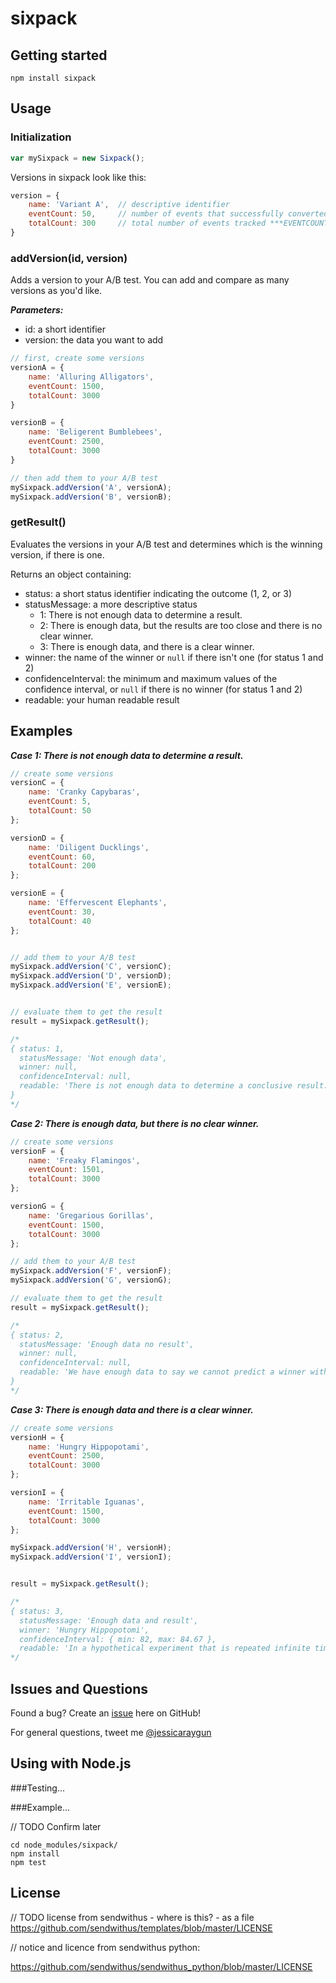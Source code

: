 sixpack
=======

## Getting started

```
npm install sixpack
```

## Usage

### Initialization

``` js
var mySixpack = new Sixpack();
```

Versions in sixpack look like this:

``` js
version = {
	name: 'Variant A',	// descriptive identifier
	eventCount: 50,		// number of events that successfully converted *** CONVERSIONCOUNT
	totalCount: 300 	// total number of events tracked ***EVENTCOUNT
}
```

### addVersion(id, version)

Adds a version to your A/B test. You can add and compare as many versions as you'd like.

***Parameters:***

 - id: a short identifier
 - version: the data you want to add

``` js
// first, create some versions
versionA = {
	name: 'Alluring Alligators',
	eventCount: 1500,
	totalCount: 3000
}

versionB = {
	name: 'Beligerent Bumblebees',
	eventCount: 2500,
	totalCount: 3000
}

// then add them to your A/B test
mySixpack.addVersion('A', versionA);
mySixpack.addVersion('B', versionB);

```

### getResult()

Evaluates the versions in your A/B test and determines which is the winning version, if there is one.

Returns an object containing:

 - status: a short status identifier indicating the outcome (1, 2, or 3)
 - statusMessage: a more descriptive status
   - 1: There is not enough data to determine a result.
   - 2: There is enough data, but the results are too close and there is no clear winner.
   - 3: There is enough data, and there is a clear winner.
 - winner: the name of the winner or `null` if there isn't one (for status 1 and 2)
 - confidenceInterval: the minimum and maximum values of the confidence interval, or `null` if there is no winner (for status 1 and 2)
 - readable: your human readable result

## Examples

***Case 1: There is not enough data to determine a result.***

``` js
// create some versions
versionC = {
	name: 'Cranky Capybaras',
	eventCount: 5,
	totalCount: 50
};

versionD = {
	name: 'Diligent Ducklings',
	eventCount: 60,
	totalCount: 200
};

versionE = {
	name: 'Effervescent Elephants',
	eventCount: 30,
	totalCount: 40
};


// add them to your A/B test
mySixpack.addVersion('C', versionC);
mySixpack.addVersion('D', versionD);
mySixpack.addVersion('E', versionE);


// evaluate them to get the result
result = mySixpack.getResult();

/*
{ status: 1,
  statusMessage: 'Not enough data',
  winner: null,
  confidenceInterval: null,
  readable: 'There is not enough data to determine a conclusive result.'
}
*/
```

***Case 2: There is enough data, but there is no clear winner.***

``` js
// create some versions
versionF = {
	name: 'Freaky Flamingos',
	eventCount: 1501,
	totalCount: 3000
};

versionG = {
	name: 'Gregarious Gorillas',
	eventCount: 1500,
	totalCount: 3000
};

// add them to your A/B test
mySixpack.addVersion('F', versionF);
mySixpack.addVersion('G', versionG);

// evaluate them to get the result
result = mySixpack.getResult();

/*
{ status: 2,
  statusMessage: 'Enough data no result',
  winner: null,
  confidenceInterval: null,
  readable: 'We have enough data to say we cannot predict a winner with 95% certainty.'
}
*/
```

***Case 3: There is enough data and there is a clear winner.***

``` js
// create some versions
versionH = {
	name: 'Hungry Hippopotami',
	eventCount: 2500,
	totalCount: 3000
};

versionI = {
	name: 'Irritable Iguanas',
	eventCount: 1500,
	totalCount: 3000
};

mySixpack.addVersion('H', versionH);
mySixpack.addVersion('I', versionI);


result = mySixpack.getResult();

/*
{ status: 3,
  statusMessage: 'Enough data and result',
  winner: 'Hungry Hippopotomi',
  confidenceInterval: { min: 82, max: 84.67 },
  readable: 'In a hypothetical experiment that is repeated infinite times, the average rate of the "Hungry Hippopotomi" version will fall between 82% and 84.67%, 95% of the time' }
*/
```


## Issues and Questions

Found a bug? Create an [issue](https://github.com/sendwithus/sixpack/issues) here on GitHub!

For general questions, tweet me [@jessicaraygun](https://twitter.com/jessicaraygun)

## Using with Node.js

###Testing...

###Example...

// TODO Confirm later

```
cd node_modules/sixpack/
npm install
npm test
```
## License

// TODO license from sendwithus - where is this? - as a file
https://github.com/sendwithus/templates/blob/master/LICENSE

// notice and licence from sendwithus python:

https://github.com/sendwithus/sendwithus_python/blob/master/LICENSE
